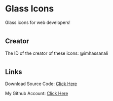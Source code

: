 # Glass Icons
Glass icons for web developers!


#
## Creator
The ID of the creator of these icons:
@imhassanali



#
## Links
Download Source Code: [Click Here](https://github.com/dori-dev/glass-icons/archive/refs/heads/main.zip)

My Github Account: [Click Here](https://github.com/dori-dev/)
